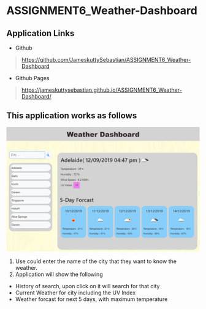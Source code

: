 # ASSIGNMENT6_Weather-Dashboard

##  Application Links

-  Github
> https://github.com/JameskuttySebastian/ASSIGNMENT6_Weather-Dashboard

-  Github Pages
> https://jameskuttysebastian.github.io/ASSIGNMENT6_Weather-Dashboard/

 
 ## This application works as follows

 ![picture alt](assets/img/HomePage.png "Home Page")

1. Use could enter the name of the city that they want to know the weather.
2. Application will show the following
*  History of search, upon click on it will search for that city
*  Current Weather for city including the UV Index
*  Weather forcast for next 5 days, with maximum temperature

